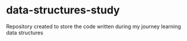 # data-structures-study

Repository created to store the code written during my journey learning data structures
